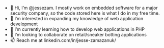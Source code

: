 - 👋 Hi, I’m @jessezam. I mostly work on embedded software for a major security company, so the code stored here is what I do in my free time.
- 👀 I’m interested in expanding my knowledge of web application development
- 🌱 I’m currently learning how to develop web applications in PHP
- 💞️ I’m looking to collaborate on retail/sneaker botting applications
- 📫 Reach me at linkedin.com/in/jesse-zamazanuk/

<!---
jessezam/jessezam is a ✨ special ✨ repository because its `README.md` (this file) appears on your GitHub profile.
You can click the Preview link to take a look at your changes.
--->
